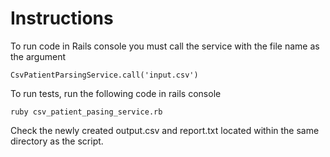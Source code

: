 # Instructions

To run code in Rails console you must call the service with the file name as the argument

`CsvPatientParsingService.call('input.csv')`

 
To run tests, run the following code in rails console

  `ruby csv_patient_pasing_service.rb`

Check the newly created output.csv and report.txt located within the same directory as the script.